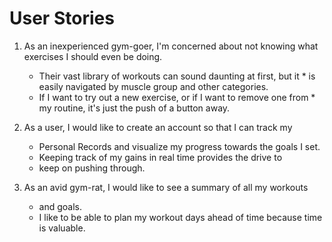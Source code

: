# User Stories

1) As an inexperienced gym-goer, I'm concerned about not knowing what exercises I should even be doing.
    * Their vast library of workouts can sound daunting at first, but it  * is easily navigated by muscle group and other categories.
    * If I want to try out a new exercise, or if I want to remove one from * my routine, it's just the push of a button away.

2) As a user, I would like to create an account so that I can track my     
    * Personal Records and visualize my progress towards the goals I set. 
    * Keeping track of my gains in real time provides the drive to 
    * keep on pushing through.

3) As an avid gym-rat, I would like to see a summary of all my workouts 
    * and goals.
    * I like to be able to plan my workout days ahead of time because time is valuable.